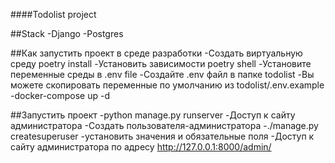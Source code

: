 ####Todolist project

##Stack
-Django
-Postgres

##Как запустить проект в среде разработки
-Создать виртуальную среду poetry install
-Установить зависимости poetry shell
-Установите переменные среды в .env file
-Создайте .env файл в папке todolist
-Вы можете скопировать переменные по умолчанию из todolist/.env.example
-docker-compose up -d

##Запустить проект
-python manage.py runserver
-Доступ к сайту администратора
-Создать пользователя-администратора
-./manage.py createsuperuser
-установить значения и обязательные поля
-Доступ к сайту администратора по адресу http://127.0.0.1:8000/admin/